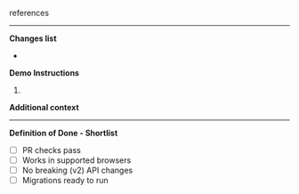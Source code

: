 references <ticket id>

---

**Changes list**

- 

**Demo Instructions**

1. 

**Additional context**

---

**Definition of Done - Shortlist**

- [ ] PR checks pass
- [ ] Works in supported browsers
- [ ] No breaking (v2) API changes
- [ ] Migrations ready to run
